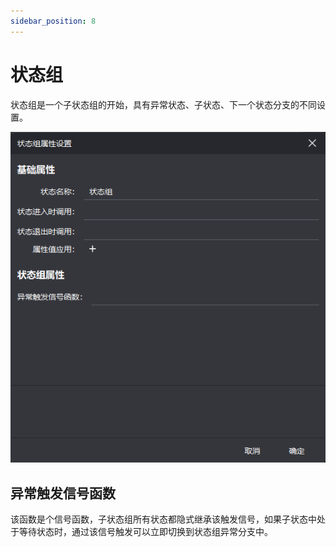 ```yaml
---
sidebar_position: 8
---
```


# 状态组

状态组是一个子状态组的开始，具有异常状态、子状态、下一个状态分支的不同设置。

![common_state](/img/props/group_state.png)

## 异常触发信号函数

该函数是个信号函数，子状态组所有状态都隐式继承该触发信号，如果子状态中处于等待状态时，通过该信号触发可以立即切换到状态组异常分支中。